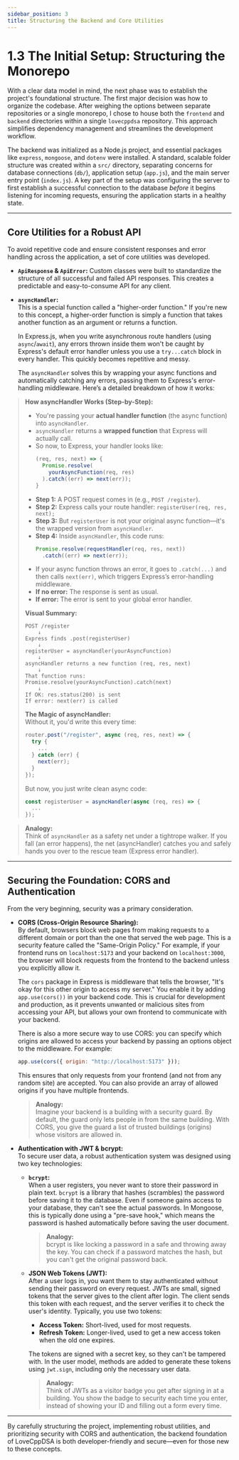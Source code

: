 ```yaml
---
sidebar_position: 3
title: Structuring the Backend and Core Utilities
---
```


# 1.3 The Initial Setup: Structuring the Monorepo

With a clear data model in mind, the next phase was to establish the project's foundational structure. The first major decision was how to organize the codebase. After weighing the options between separate repositories or a single monorepo, I chose to house both the `frontend` and `backend` directories within a single `lovecppdsa` repository. This approach simplifies dependency management and streamlines the development workflow.

The backend was initialized as a Node.js project, and essential packages like `express`, `mongoose`, and `dotenv` were installed. A standard, scalable folder structure was created within a `src/` directory, separating concerns for database connections (`db/`), application setup (`app.js`), and the main server entry point (`index.js`). A key part of the setup was configuring the server to first establish a successful connection to the database *before* it begins listening for incoming requests, ensuring the application starts in a healthy state.

---

## Core Utilities for a Robust API

To avoid repetitive code and ensure consistent responses and error handling across the application, a set of core utilities was developed.

* **`ApiResponse` & `ApiError`:** Custom classes were built to standardize the structure of all successful and failed API responses. This creates a predictable and easy-to-consume API for any client.

* **`asyncHandler`:**  
  This is a special function called a "higher-order function." If you're new to this concept, a higher-order function is simply a function that takes another function as an argument or returns a function.

  In Express.js, when you write asynchronous route handlers (using `async`/`await`), any errors thrown inside them won't be caught by Express's default error handler unless you use a `try...catch` block in every handler. This quickly becomes repetitive and messy.

  The `asyncHandler` solves this by wrapping your async functions and automatically catching any errors, passing them to Express's error-handling middleware. Here’s a detailed breakdown of how it works:

> **How asyncHandler Works (Step-by-Step):**
> 
> - You're passing your **actual handler function** (the async function) into `asyncHandler`.
> - `asyncHandler` returns a **wrapped function** that Express will actually call.
> - So now, to Express, your handler looks like:
>   ```js
>   (req, res, next) => {
>     Promise.resolve(
>       yourAsyncFunction(req, res)
>     ).catch((err) => next(err));
>   }
>   ```
> - **Step 1:** A POST request comes in (e.g., `POST /register`).
> - **Step 2:** Express calls your route handler: `registerUser(req, res, next);`
> - **Step 3:** But `registerUser` is not your original async function—it's the wrapped version from `asyncHandler`.
> - **Step 4:** Inside `asyncHandler`, this code runs:
>   ```js
>   Promise.resolve(requestHandler(req, res, next))
>     .catch((err) => next(err));
>   ```
> - If your async function throws an error, it goes to `.catch(...)` and then calls `next(err)`, which triggers Express’s error-handling middleware.
> - **If no error:** The response is sent as usual.
> - **If error:** The error is sent to your global error handler.
> 
> **Visual Summary:**
> ```
> POST /register
>     ↓
> Express finds .post(registerUser)
>     ↓
> registerUser = asyncHandler(yourAsyncFunction)
>     ↓
> asyncHandler returns a new function (req, res, next)
>     ↓
> That function runs: Promise.resolve(yourAsyncFunction).catch(next)
>     ↓
> If OK: res.status(200) is sent
> If error: next(err) is called
> ```
> 
> **The Magic of asyncHandler:**  
> Without it, you'd write this every time:
> ```js
> router.post("/register", async (req, res, next) => {
>   try {
>     ...
>   } catch (err) {
>     next(err);
>   }
> });
> ```
> But now, you just write clean async code:
> ```js
> const registerUser = asyncHandler(async (req, res) => {
>   ...
> });
> ```
> 

> **Analogy:**  
> Think of `asyncHandler` as a safety net under a tightrope walker. If you fall (an error happens), the net (asyncHandler) catches you and safely hands you over to the rescue team (Express error handler).

---

## Securing the Foundation: CORS and Authentication

From the very beginning, security was a primary consideration.

* **CORS (Cross-Origin Resource Sharing):**  
  By default, browsers block web pages from making requests to a different domain or port than the one that served the web page. This is a security feature called the "Same-Origin Policy." For example, if your frontend runs on `localhost:5173` and your backend on `localhost:3000`, the browser will block requests from the frontend to the backend unless you explicitly allow it.

  The `cors` package in Express is middleware that tells the browser, "It's okay for this other origin to access my server." You enable it by adding `app.use(cors())` in your backend code. This is crucial for development and production, as it prevents unwanted or malicious sites from accessing your API, but allows your own frontend to communicate with your backend.

  There is also a more secure way to use CORS: you can specify which origins are allowed to access your backend by passing an options object to the middleware. For example:
  ```js
  app.use(cors({ origin: "http://localhost:5173" }));
  ```
  This ensures that only requests from your frontend (and not from any random site) are accepted. You can also provide an array of allowed origins if you have multiple frontends.

  > **Analogy:**  
  > Imagine your backend is a building with a security guard. By default, the guard only lets people in from the same building. With CORS, you give the guard a list of trusted buildings (origins) whose visitors are allowed in.

* **Authentication with JWT & bcrypt:**  
  To secure user data, a robust authentication system was designed using two key technologies:

  - **`bcrypt`:**  
    When a user registers, you never want to store their password in plain text. `bcrypt` is a library that hashes (scrambles) the password before saving it to the database. Even if someone gains access to your database, they can't see the actual passwords. In Mongoose, this is typically done using a "pre-save hook," which means the password is hashed automatically before saving the user document.

    > **Analogy:**  
    > bcrypt is like locking a password in a safe and throwing away the key. You can check if a password matches the hash, but you can't get the original password back.

  - **JSON Web Tokens (JWT):**  
    After a user logs in, you want them to stay authenticated without sending their password on every request. JWTs are small, signed tokens that the server gives to the client after login. The client sends this token with each request, and the server verifies it to check the user's identity. Typically, you use two tokens:
      - **Access Token:** Short-lived, used for most requests.
      - **Refresh Token:** Longer-lived, used to get a new access token when the old one expires.

    The tokens are signed with a secret key, so they can't be tampered with. In the user model, methods are added to generate these tokens using `jwt.sign`, including only the necessary user data.

    > **Analogy:**  
    > Think of JWTs as a visitor badge you get after signing in at a building. You show the badge to security each time you enter, instead of showing your ID and filling out a form every time.

---

By carefully structuring the project, implementing robust utilities, and prioritizing security with CORS and authentication, the backend foundation of LoveCppDSA is both developer-friendly and secure—even for those new to these concepts.